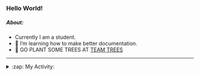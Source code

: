 ### Hello World!

##### About:
- Currently I am a student.
- 🌱 I’m learning how to make better documentation.
- 🌱 GO PLANT SOME TREES AT [TEAM TREES](https://teamtrees.org/)

---
<details>
  <summary>:zap: My Activity:</summary>
  
<!--START_SECTION:waka-->
![Code Time](http://img.shields.io/badge/Code%20Time-1%2C156%20hrs%205%20mins-blue)

**I'm a Night 🦉** 

```text
🌞 Morning                1816 commits        ██░░░░░░░░░░░░░░░░░░░░░░░   09.98 % 
🌆 Daytime                6218 commits        █████████░░░░░░░░░░░░░░░░   34.17 % 
🌃 Evening                5177 commits        ███████░░░░░░░░░░░░░░░░░░   28.45 % 
🌙 Night                  4987 commits        ███████░░░░░░░░░░░░░░░░░░   27.40 % 
```
📅 **I'm Most Productive on Wednesday** 

```text
Monday                   2605 commits        ████░░░░░░░░░░░░░░░░░░░░░   14.31 % 
Tuesday                  2478 commits        ███░░░░░░░░░░░░░░░░░░░░░░   13.62 % 
Wednesday                4238 commits        ██████░░░░░░░░░░░░░░░░░░░   23.29 % 
Thursday                 2329 commits        ███░░░░░░░░░░░░░░░░░░░░░░   12.80 % 
Friday                   1845 commits        ███░░░░░░░░░░░░░░░░░░░░░░   10.14 % 
Saturday                 1604 commits        ██░░░░░░░░░░░░░░░░░░░░░░░   08.81 % 
Sunday                   3099 commits        ████░░░░░░░░░░░░░░░░░░░░░   17.03 % 
```


📊 **This Week I Spent My Time On** 

```text
🔥 Editors: 
VS Code                  2 hrs 31 mins       █████████████████████████   100.00 % 

🐱‍💻 Projects: 
praise                   2 hrs 30 mins       █████████████████████████   99.20 % 
CSF31                    1 min               ░░░░░░░░░░░░░░░░░░░░░░░░░   00.80 % 
```


 Last Updated on 08/08/2023 19:09:55 UTC
<!--END_SECTION:waka-->
</details>
